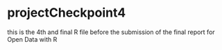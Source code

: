 # projectCheckpoint4
this is the 4th and final R file before the submission of the final report for Open Data with R
